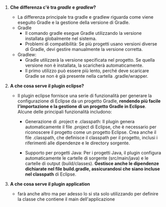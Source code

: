 1. **Che differenza c'è tra _gradle_ e _gradlew_?**
    - La differenza principale tra gradle e gradlew riguarda come viene eseguito Gradle e la gestione della versione di Gradle.
    - Gradle
        - Il comando gradle esegue Gradle utilizzando la versione installata globalmente nel sistema.
        - Problemi di compatibilità: Se più progetti usano versioni diverse di Gradle, devi gestire manualmente la versione corretta.
    - Gradlew:
        - Gradle utilizzerà la versione specificata nel progetto. Se quella versione non è installata, la scaricherà automaticamente.
        - Il primo utilizzo può essere più lento, perché deve scaricare Gradle se non è già presente nella cartella .gradle/wrapper.

2. **A che cosa serve il plugin eclipse?**
    - Il plugin eclipse fornisce una serie di funzionalità per generare la configurazione di Eclipse da un progetto Gradle, **rendendo più facile l'importazione e la gestione di un progetto Gradle in Eclipse**. Alcune delle principali funzionalità includono:

        - Generazione di .project e .classpath: Il plugin genera automaticamente il file .project di Eclipse, che è necessario per riconoscere il progetto come un progetto Eclipse. Crea anche il file .classpath, che definisce il classpath per il progetto, inclusi i riferimenti alle dipendenze e le directory sorgente. 

        - Supporto per progetti Java: Per i progetti Java, il plugin configura automaticamente le cartelle di sorgente (src/main/java) e le cartelle di output (build/classes). **Gestisce anche le dipendenze dichiarate nel file build.gradle, assicurandosi che siano incluse nel classpath** di Eclipse.

3. **A che cosa serve il plugin application**
    - farà anche altro ma per adesso lo si sta solo utilizzando per definire la classe che contiene il main dell'applicazione 